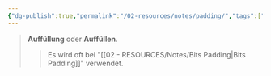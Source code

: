 ```yaml
---
{"dg-publish":true,"permalink":"/02-resources/notes/padding/","tags":["mathe/binärzahlen","sicherheit/it-sicherheit","sicherheit/kryptografie"],"noteIcon":"","updated":"2025-10-29T12:59:08.937+01:00"}
---
```


>**Auffüllung** oder **Auffüllen**.
>>Es wird oft bei "[[02 - RESOURCES/Notes/Bits Padding\|Bits Padding]]" verwendet.